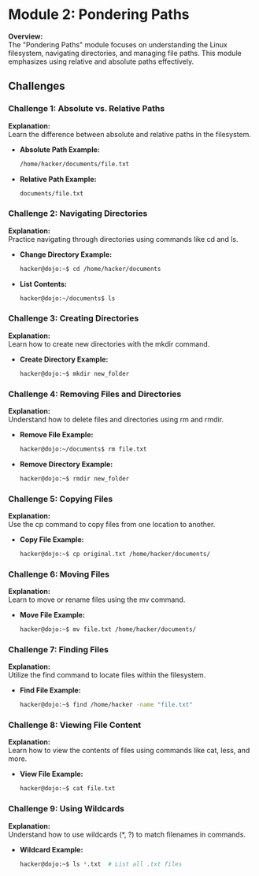 # Module 2: Pondering Paths

**Overview:**  
The "Pondering Paths" module focuses on understanding the Linux filesystem, navigating directories, and managing file paths. This module emphasizes using relative and absolute paths effectively.

## Challenges

### Challenge 1: Absolute vs. Relative Paths
**Explanation:**  
Learn the difference between absolute and relative paths in the filesystem.

- **Absolute Path Example:**
  ```bash
  /home/hacker/documents/file.txt
  ```
- **Relative Path Example:**
  ```bash
  documents/file.txt
  ```

### Challenge 2: Navigating Directories
**Explanation:**  
Practice navigating through directories using commands like cd and ls.

- **Change Directory Example:**
  ```bash
  hacker@dojo:~$ cd /home/hacker/documents
  ```
- **List Contents:**
  ```bash
  hacker@dojo:~/documents$ ls
  ```

### Challenge 3: Creating Directories
**Explanation:**  
Learn how to create new directories with the mkdir command.

- **Create Directory Example:**
  ```bash
  hacker@dojo:~$ mkdir new_folder
  ```

### Challenge 4: Removing Files and Directories
**Explanation:**  
Understand how to delete files and directories using rm and rmdir.

- **Remove File Example:**
  ```bash
  hacker@dojo:~/documents$ rm file.txt
  ```
- **Remove Directory Example:**
  ```bash
  hacker@dojo:~$ rmdir new_folder
  ```

### Challenge 5: Copying Files
**Explanation:**  
Use the cp command to copy files from one location to another.

- **Copy File Example:**
  ```bash
  hacker@dojo:~$ cp original.txt /home/hacker/documents/
  ```

### Challenge 6: Moving Files
**Explanation:**  
Learn to move or rename files using the mv command.

- **Move File Example:**
  ```bash
  hacker@dojo:~$ mv file.txt /home/hacker/documents/
  ```

### Challenge 7: Finding Files
**Explanation:**  
Utilize the find command to locate files within the filesystem.

- **Find File Example:**
  ```bash
  hacker@dojo:~$ find /home/hacker -name "file.txt"
  ```

### Challenge 8: Viewing File Content
**Explanation:**  
Learn how to view the contents of files using commands like cat, less, and more.

- **View File Example:**
  ```bash
  hacker@dojo:~$ cat file.txt
  ```

### Challenge 9: Using Wildcards
**Explanation:**  
Understand how to use wildcards (*, ?) to match filenames in commands.

- **Wildcard Example:**
  ```bash
  hacker@dojo:~$ ls *.txt  # List all .txt files
  ```